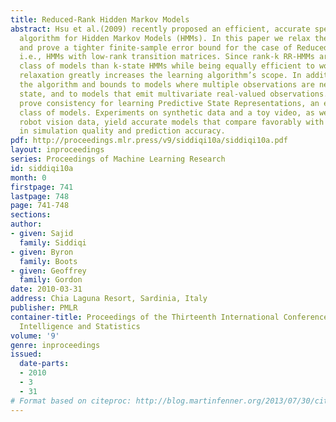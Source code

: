 ```yaml
---
title: Reduced-Rank Hidden Markov Models
abstract: Hsu et al.(2009) recently proposed an efficient, accurate spectral learning
  algorithm for Hidden Markov Models (HMMs). In this paper we relax their assumptions
  and prove a tighter finite-sample error bound for the case of Reduced-Rank HMMs,
  i.e., HMMs with low-rank transition matrices. Since rank-k RR-HMMs are a larger
  class of models than k-state HMMs while being equally efficient to work with, this
  relaxation greatly increases the learning algorithm’s scope. In addition, we generalize
  the algorithm and bounds to models where multiple observations are needed to disambiguate
  state, and to models that emit multivariate real-valued observations. Finally we
  prove consistency for learning Predictive State Representations, an even larger
  class of models. Experiments on synthetic data and a toy video, as well as on difficult
  robot vision data, yield accurate models that compare favorably with alternatives
  in simulation quality and prediction accuracy.
pdf: http://proceedings.mlr.press/v9/siddiqi10a/siddiqi10a.pdf
layout: inproceedings
series: Proceedings of Machine Learning Research
id: siddiqi10a
month: 0
firstpage: 741
lastpage: 748
page: 741-748
sections: 
author:
- given: Sajid
  family: Siddiqi
- given: Byron
  family: Boots
- given: Geoffrey
  family: Gordon
date: 2010-03-31
address: Chia Laguna Resort, Sardinia, Italy
publisher: PMLR
container-title: Proceedings of the Thirteenth International Conference on Artificial
  Intelligence and Statistics
volume: '9'
genre: inproceedings
issued:
  date-parts:
  - 2010
  - 3
  - 31
# Format based on citeproc: http://blog.martinfenner.org/2013/07/30/citeproc-yaml-for-bibliographies/
---
```

